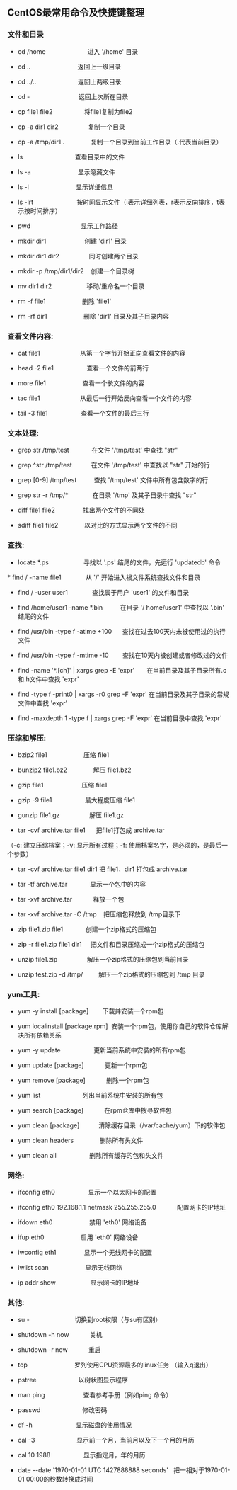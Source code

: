 ## CentOS最常用命令及快捷键整理

### 文件和目录

* cd /home                        进入 '/home' 目录

* cd ..                           返回上一级目录

* cd ../..                        返回上两级目录 

* cd -                            返回上次所在目录

* cp file1 file2                  将file1复制为file2

* cp -a dir1 dir2                 复制一个目录

* cp -a /tmp/dir1 .               复制一个目录到当前工作目录（.代表当前目录）

* ls                              查看目录中的文件

* ls -a                           显示隐藏文件

* ls -l                           显示详细信息

* ls -lrt                         按时间显示文件（l表示详细列表，r表示反向排序，t表示按时间排序）

* pwd                             显示工作路径

* mkdir dir1                      创建 'dir1' 目录

* mkdir dir1 dir2                 同时创建两个目录

* mkdir -p /tmp/dir1/dir2         创建一个目录树

* mv dir1 dir2                    移动/重命名一个目录

* rm -f file1                     删除 'file1'

* rm -rf dir1                     删除 'dir1' 目录及其子目录内容


### 查看文件内容:

* cat file1                       从第一个字节开始正向查看文件的内容

* head -2 file1                   查看一个文件的前两行 

* more file1                      查看一个长文件的内容

* tac file1                       从最后一行开始反向查看一个文件的内容

* tail -3 file1                   查看一个文件的最后三行

### 文本处理:

* grep str /tmp/test              在文件 '/tmp/test' 中查找 "str"

* grep ^str /tmp/test             在文件 '/tmp/test' 中查找以 "str" 开始的行

* grep [0-9] /tmp/test            查找 '/tmp/test' 文件中所有包含数字的行

* grep str -r /tmp/*              在目录 '/tmp' 及其子目录中查找 "str"

* diff file1 file2                找出两个文件的不同处

* sdiff file1 file2               以对比的方式显示两个文件的不同

### 查找:

* locate \*.ps                    寻找以 '.ps' 结尾的文件，先运行 'updatedb' 命令

* find / -name file1              从 '/' 开始进入根文件系统查找文件和目录

* find / -user user1              查找属于用户 'user1' 的文件和目录

* find /home/user1 -name \*.bin                     在目录 '/ home/user1' 中查找以 '.bin' 结尾的文件

* find /usr/bin -type f -atime +100                 查找在过去100天内未被使用过的执行文件

* find /usr/bin -type f -mtime -10                  查找在10天内被创建或者修改过的文件

* find -name '*.[ch]' | xargs grep -E 'expr'        在当前目录及其子目录所有.c和.h文件中查找 'expr'

* find -type f -print0 | xargs -r0 grep -F 'expr'   在当前目录及其子目录的常规文件中查找 'expr'

* find -maxdepth 1 -type f | xargs grep -F 'expr'   在当前目录中查找 'expr'

### 压缩和解压:

* bzip2 file1                     压缩 file1

* bunzip2 file1.bz2               解压 file1.bz2

* gzip file1                      压缩 file1

* gzip -9 file1                   最大程度压缩 file1

* gunzip file1.gz                 解压 file1.gz

* tar -cvf archive.tar file1      把file1打包成 archive.tar

（-c: 建立压缩档案；-v: 显示所有过程；-f: 使用档案名字，是必须的，是最后一个参数）

* tar -cvf archive.tar file1 dir1 把 file1，dir1 打包成 archive.tar

* tar -tf archive.tar             显示一个包中的内容

* tar -xvf archive.tar            释放一个包

* tar -xvf archive.tar -C /tmp    把压缩包释放到 /tmp目录下

* zip file1.zip file1             创建一个zip格式的压缩包

* zip -r file1.zip file1 dir1     把文件和目录压缩成一个zip格式的压缩包

* unzip file1.zip                 解压一个zip格式的压缩包到当前目录

* unzip test.zip -d /tmp/         解压一个zip格式的压缩包到 /tmp 目录

### yum工具:

* yum -y install [package]        下载并安装一个rpm包

* yum localinstall [package.rpm]  安装一个rpm包，使用你自己的软件仓库解决所有依赖关系

* yum -y update                   更新当前系统中安装的所有rpm包

* yum update [package]            更新一个rpm包

* yum remove [package]            删除一个rpm包

* yum list                        列出当前系统中安装的所有包

* yum search [package]            在rpm仓库中搜寻软件包

* yum clean [package]             清除缓存目录（/var/cache/yum）下的软件包

* yum clean headers               删除所有头文件

* yum clean all                   删除所有缓存的包和头文件

### 网络:

* ifconfig eth0                   显示一个以太网卡的配置

* ifconfig eth0 192.168.1.1 netmask 255.255.255.0            配置网卡的IP地址

* ifdown eth0                     禁用 'eth0' 网络设备

* ifup eth0                       启用 'eth0' 网络设备

* iwconfig eth1                   显示一个无线网卡的配置

* iwlist scan                     显示无线网络

* ip addr show                    显示网卡的IP地址

### 其他:

* su -                          切换到root权限（与su有区别）

* shutdown -h now               关机

* shutdown -r now               重启

* top                           罗列使用CPU资源最多的linux任务 （输入q退出）

* pstree                        以树状图显示程序

* man ping                      查看参考手册（例如ping 命令）

* passwd                        修改密码

* df -h                         显示磁盘的使用情况

* cal -3                        显示前一个月，当前月以及下一个月的月历

* cal 10 1988                   显示指定月，年的月历

* date --date '1970-01-01 UTC 1427888888 seconds'   把一相对于1970-01-01 00:00的秒数转换成时间
